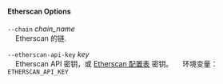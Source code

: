 #### Etherscan Options

`--chain` *chain_name*  
&nbsp;&nbsp;&nbsp;&nbsp;Etherscan 的链.

`--etherscan-api-key` *key*  
&nbsp;&nbsp;&nbsp;&nbsp;Etherscan API 密钥，或 [Etherscan 配置表](../config/etherscan.md#etherscan) 密钥。
&nbsp;&nbsp;&nbsp;&nbsp;环境变量：`ETHERSCAN_API_KEY`

